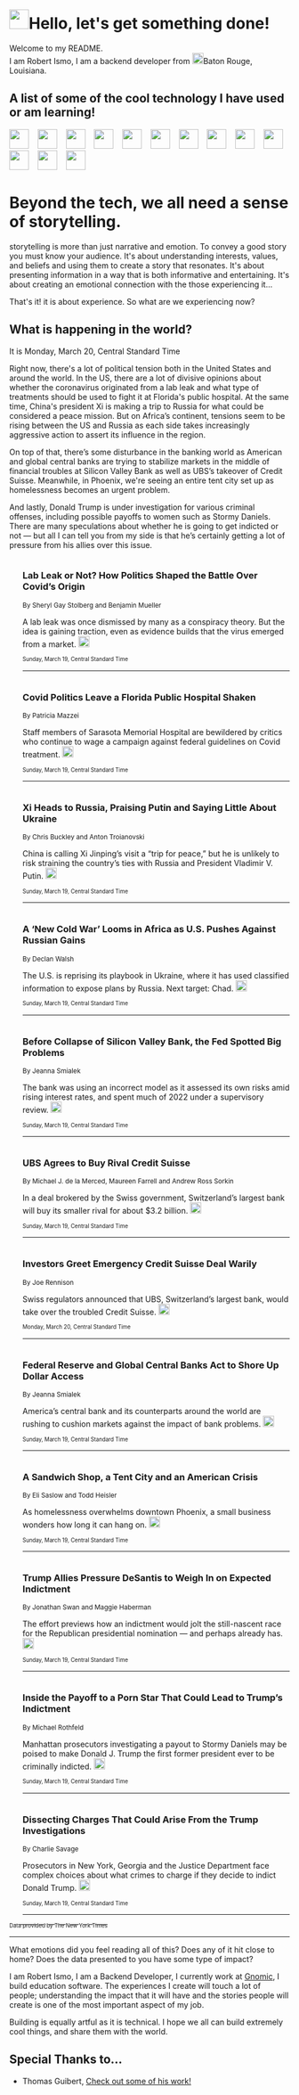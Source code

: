 <h1><img src="https://emojis.slackmojis.com/emojis/images/1643514375/3493/hot-coffee.gif?1643514375" width="35"/>Hello, let's get something done!</h1>

<p>Welcome to my README.<br/>
I am Robert Ismo, I am a backend developer from <img src="https://emojis.slackmojis.com/emojis/images/1638395689/50435/moulin_rouge.png?1638395689" width="20"/>Baton Rouge, Louisiana.</p>
<h2>A list of some of the cool technology I have used or am learning!</h2>
<p>
<img src="https://emojis.slackmojis.com/emojis/images/1643516091/21142/meow_bongotap.gif?1643516091" width="35" alt="">
<img src="https://img.shields.io/badge/Favorite%20Frontend%20Framework-SvelteKit-f83903" alt="">
<img src="https://img.shields.io/badge/Second%20Favorite-Vue-40b581" alt="">
<img src="https://img.shields.io/badge/Most%20Used%20Runtime-Nodejs-78b061" alt="">
<img src="https://emojis.slackmojis.com/emojis/images/1643517416/34482/fire.gif?1643517416" width="35" alt="">
<img src="https://img.shields.io/badge/Javascript%20But%20Better-Typescript-0078ca" alt="">
<img src="https://img.shields.io/badge/Favorite%20Language-Elixir-3e244d" alt="">
<img src="https://img.shields.io/badge/Containerize%20Everything-Docker-6ac9ef" alt="">
<img src="https://emojis.slackmojis.com/emojis/images/1643514596/5999/meow_party.gif?1643514596" width="35" alt="">
<img src="https://img.shields.io/badge/API%20Love%20Language-Graphql-de32a5" alt="">
<img src="https://img.shields.io/badge/Our%20Favorite%20Version%20Controller-Git-e94f33" alt="">
<img src="https://img.shields.io/badge/Favorite%20Database-Redis-d42d1d" alt="">
<img src="https://emojis.slackmojis.com/emojis/images/1643514559/5584/deployparrot.gif?1643514559" width="35" alt="">
<img src="https://img.shields.io/badge/Container%20Interstate-RabbitMQ-f66200" alt="">
<img src="https://img.shields.io/badge/Gotta%20Learn-Kubernetes-316adf" alt="">
<img src="https://img.shields.io/badge/Really%20Mature%20Now-WASM-654fef" alt="">
<img src="https://emojis.slackmojis.com/emojis/images/1666642497/61942/dance_vibe.gif?1666642497" width="35" alt="">
<img src="https://img.shields.io/badge/For%20My%20M1-ARM64-657d96" alt="">
<img src="https://img.shields.io/badge/Loving%20This%20So%20Much-TailwindCSS-17bcb5" alt="">
<img src="https://img.shields.io/badge/Cool%20Build%20Tool-Vite-f9cb24" alt="">
<img src="https://emojis.slackmojis.com/emojis/images/1669231376/62819/working-on-it.gif?1669231376" width="35" alt="">
<img src="https://img.shields.io/badge/Fun%20and%20Easy%20Database-MongoDB-5f8c49" alt="">
<img src="https://img.shields.io/badge/JS%20Life%20Support-NPM-c73737" alt="">
<img src="https://img.shields.io/badge/I%20Liked%20It-DynamoDB-0073b9" alt="">
<img src="https://emojis.slackmojis.com/emojis/images/1643514045/46/question.gif?1643514045" width="35" alt="">
<img src="https://img.shields.io/badge/cool-React-60d6f9" alt="">
<img src="https://img.shields.io/badge/Future%20Big%20Project-Lambda-f37e00" alt="">
<img src="https://img.shields.io/badge/NPM%20But%20Better-PNPM-f1aa07" alt="">
<img src="https://emojis.slackmojis.com/emojis/images/1643514943/9662/fbwow.gif?1643514943" width="35" alt="">
<img src="https://img.shields.io/badge/First%20Language-C-662079" alt="">
<img src="https://img.shields.io/badge/Where%20I%20Deploy%20Frontend-Vercel-000000" alt="">
<img src="https://img.shields.io/badge/Who%20Does%20not%20Want%20an%20App-Swift-f9492a" alt="">
<img src="https://emojis.slackmojis.com/emojis/images/1643514058/151/javascript.png?1643514058" width="35" alt="">
<img src="https://img.shields.io/badge/cool-Python-fbd542" alt="">
<img src="https://img.shields.io/badge/Favorite%20Something-Stripe-656cdc" alt="">
<img src="https://img.shields.io/badge/Of%20Course-HTML5-ed6327" alt="">
<img src="https://emojis.slackmojis.com/emojis/images/1660415405/60731/bomb.gif?1660415405" width="35" alt="">
<img src="https://img.shields.io/badge/hate-CSS-2964ec" alt="">
<img src="https://img.shields.io/badge/Learning-CircleCI-141215" alt="">
<img src="https://img.shields.io/badge/Learning-Rust-fbbb3b" alt="">
<img src="https://emojis.slackmojis.com/emojis/images/1660415397/60712/writing-hand.gif?1660415397" width="35" alt="">
<img src="https://img.shields.io/badge/Dev%20Browser%20of%20Choice-Firefox-cc4e26" alt="">
<img src="https://img.shields.io/badge/Recoverying%20From%20Windows-UNIX-1781e3" alt="">
<img src="https://img.shields.io/badge/LOVE-LogSeq-90c1c2" alt="">
<img src="https://emojis.slackmojis.com/emojis/images/1643514066/223/kirby.gif?1643514066" width="35" alt="">
<img src="https://img.shields.io/badge/Daily%20Driver-MacOS-e6e6e8" alt="">
<img src="https://img.shields.io/badge/Git%20Server-Github-000000" alt="">
<img src="https://img.shields.io/badge/enjoyable-EC2-f17428" alt="">
<img src="https://emojis.slackmojis.com/emojis/images/1643514239/2069/excited.gif?1643514239" width="35" alt="">
</p>
<h1>Beyond the tech, we all need a sense of storytelling.</h1>
<p>storytelling is more than just narrative and emotion. To convey a good story you must know your audience. It's about understanding interests, values, and beliefs and using them to create a story that resonates. It's about presenting information in a way that is both informative and entertaining. It's about creating an emotional connection with the those experiencing it...</p>
<p>That's it! it is about experience. So what are we experiencing now?</p>
<h2>What is happening in the world?</h2>
<p>It is Monday, March 20, Central Standard Time</p>
<p>
Right now, there&#39;s a lot of political tension both in the United States and around the world. In the US, there are a lot of divisive opinions about whether the coronavirus originated from a lab leak and what type of treatments should be used to fight it at Florida&#39;s public hospital. At the same time, China&#39;s president Xi is making a trip to Russia for what could be considered a peace mission. But on Africa’s continent, tensions seem to be rising between the US and Russia as each side takes increasingly aggressive action to assert its influence in the region. 

On top of that, there’s some disturbance in the banking world as American and global central banks are trying to stabilize markets in the middle of financial troubles at Silicon Valley Bank as well as UBS’s takeover of Credit Suisse. Meanwhile, in Phoenix, we&#39;re seeing an entire tent city set up as homelessness becomes an urgent problem. 

And lastly, Donald Trump is under investigation for various criminal offenses, including possible payoffs to women such as Stormy Daniels. There are many speculations about whether he is going to get indicted or not — but all I can tell you from my side is that he’s certainly getting a lot of pressure from his allies over this issue.</p>
<ol>
<img src="https://img.shields.io/badge/-us-blue" alt="">
<h3>Lab Leak or Not? How Politics Shaped the Battle Over Covid’s Origin</h3>
<sub>By Sheryl Gay Stolberg and Benjamin Mueller</sub>
<p>A lab leak was once dismissed by many as a conspiracy theory. But the idea is gaining traction, even as evidence builds that the virus emerged from a market.  <a href="https://nyti.ms/400KVRt"><img src="https://developer.nytimes.com/files/poweredby_nytimes_30b.png?v=1583354208352" height="20"></a></p>
<sub><sub>Sunday, March 19, Central Standard Time</sub></sub>
<hr/>
<img src="https://img.shields.io/badge/-us-blue" alt="">
<h3>Covid Politics Leave a Florida Public Hospital Shaken</h3>
<sub>By Patricia Mazzei</sub>
<p>Staff members of Sarasota Memorial Hospital are bewildered by critics who continue to wage a campaign against federal guidelines on Covid treatment.  <a href="https://nyti.ms/3JuXQnF"><img src="https://developer.nytimes.com/files/poweredby_nytimes_30b.png?v=1583354208352" height="20"></a></p>
<sub><sub>Sunday, March 19, Central Standard Time</sub></sub>
<hr/>
<img src="https://img.shields.io/badge/-world-blue" alt="">
<h3>Xi Heads to Russia, Praising Putin and Saying Little About Ukraine</h3>
<sub>By Chris Buckley and Anton Troianovski</sub>
<p>China is calling Xi Jinping’s visit a “trip for peace,” but he is unlikely to risk straining the country’s ties with Russia and President Vladimir V. Putin.  <a href="https://nyti.ms/3FAkn1i"><img src="https://developer.nytimes.com/files/poweredby_nytimes_30b.png?v=1583354208352" height="20"></a></p>
<sub><sub>Sunday, March 19, Central Standard Time</sub></sub>
<hr/>
<img src="https://img.shields.io/badge/-world-blue" alt="">
<h3>A ‘New Cold War’ Looms in Africa as U.S. Pushes Against Russian Gains</h3>
<sub>By Declan Walsh</sub>
<p>The U.S. is reprising its playbook in Ukraine, where it has used classified information to expose plans by Russia. Next target: Chad.  <a href="https://nyti.ms/3JuY2TY"><img src="https://developer.nytimes.com/files/poweredby_nytimes_30b.png?v=1583354208352" height="20"></a></p>
<sub><sub>Sunday, March 19, Central Standard Time</sub></sub>
<hr/>
<img src="https://img.shields.io/badge/-business-blue" alt="">
<h3>Before Collapse of Silicon Valley Bank, the Fed Spotted Big Problems</h3>
<sub>By Jeanna Smialek</sub>
<p>The bank was using an incorrect model as it assessed its own risks amid rising interest rates, and spent much of 2022 under a supervisory review.  <a href="https://nyti.ms/3LAagO0"><img src="https://developer.nytimes.com/files/poweredby_nytimes_30b.png?v=1583354208352" height="20"></a></p>
<sub><sub>Sunday, March 19, Central Standard Time</sub></sub>
<hr/>
<img src="https://img.shields.io/badge/-business-blue" alt="">
<h3>UBS Agrees to Buy Rival Credit Suisse</h3>
<sub>By Michael J. de la Merced, Maureen Farrell and Andrew Ross Sorkin</sub>
<p>In a deal brokered by the Swiss government, Switzerland’s largest bank will buy its smaller rival for about $3.2 billion.  <a href="https://nyti.ms/3lqk6HA"><img src="https://developer.nytimes.com/files/poweredby_nytimes_30b.png?v=1583354208352" height="20"></a></p>
<sub><sub>Sunday, March 19, Central Standard Time</sub></sub>
<hr/>
<img src="https://img.shields.io/badge/-business-blue" alt="">
<h3>Investors Greet Emergency Credit Suisse Deal Warily</h3>
<sub>By Joe Rennison</sub>
<p>Swiss regulators announced that UBS, Switzerland’s largest bank, would take over the troubled Credit Suisse.  <a href="https://nyti.ms/3JTo2Kr"><img src="https://developer.nytimes.com/files/poweredby_nytimes_30b.png?v=1583354208352" height="20"></a></p>
<sub><sub>Monday, March 20, Central Standard Time</sub></sub>
<hr/>
<img src="https://img.shields.io/badge/-business-blue" alt="">
<h3>Federal Reserve and Global Central Banks Act to Shore Up Dollar Access</h3>
<sub>By Jeanna Smialek</sub>
<p>America’s central bank and its counterparts around the world are rushing to cushion markets against the impact of bank problems.  <a href="https://nyti.ms/3lytHMi"><img src="https://developer.nytimes.com/files/poweredby_nytimes_30b.png?v=1583354208352" height="20"></a></p>
<sub><sub>Sunday, March 19, Central Standard Time</sub></sub>
<hr/>
<img src="https://img.shields.io/badge/-us-blue" alt="">
<h3>A Sandwich Shop, a Tent City and an American Crisis</h3>
<sub>By Eli Saslow and Todd Heisler</sub>
<p>As homelessness overwhelms downtown Phoenix, a small business wonders how long it can hang on.  <a href="https://nyti.ms/3JsCjft"><img src="https://developer.nytimes.com/files/poweredby_nytimes_30b.png?v=1583354208352" height="20"></a></p>
<sub><sub>Sunday, March 19, Central Standard Time</sub></sub>
<hr/>
<img src="https://img.shields.io/badge/-us-blue" alt="">
<h3>Trump Allies Pressure DeSantis to Weigh In on Expected Indictment</h3>
<sub>By Jonathan Swan and Maggie Haberman</sub>
<p>The effort previews how an indictment would jolt the still-nascent race for the Republican presidential nomination — and perhaps already has.  <a href="https://nyti.ms/3Z2B8ct"><img src="https://developer.nytimes.com/files/poweredby_nytimes_30b.png?v=1583354208352" height="20"></a></p>
<sub><sub>Sunday, March 19, Central Standard Time</sub></sub>
<hr/>
<img src="https://img.shields.io/badge/-nyregion-blue" alt="">
<h3>Inside the Payoff to a Porn Star That Could Lead to Trump’s Indictment</h3>
<sub>By Michael Rothfeld</sub>
<p>Manhattan prosecutors investigating a payout to Stormy Daniels may be poised to make Donald J. Trump the first former president ever to be criminally indicted.  <a href="https://nyti.ms/3JAglYe"><img src="https://developer.nytimes.com/files/poweredby_nytimes_30b.png?v=1583354208352" height="20"></a></p>
<sub><sub>Sunday, March 19, Central Standard Time</sub></sub>
<hr/>
<img src="https://img.shields.io/badge/-us-blue" alt="">
<h3>Dissecting Charges That Could Arise From the Trump Investigations</h3>
<sub>By Charlie Savage</sub>
<p>Prosecutors in New York, Georgia and the Justice Department face complex choices about what crimes to charge if they decide to indict Donald Trump.  <a href="https://nyti.ms/3lk49Tj"><img src="https://developer.nytimes.com/files/poweredby_nytimes_30b.png?v=1583354208352" height="20"></a></p>
<sub><sub>Sunday, March 19, Central Standard Time</sub></sub>
<hr/>
</ol>
<a href="https://developer.nytimes.com"><sub><sub>Data provided by The New York Times</sub></sub></a>
<hr/>
<p>What emotions did you feel reading all of this? Does any of it hit close to home? Does the data presented to you have some type of impact?</p>
<p>I am Robert Ismo, I am a Backend Developer, I currently work at <a href="https://gnomic.education/">Gnomic</a>, I build education software. The experiences I create will touch a lot of people; understanding the impact that it will have and the stories people will create is one of the most important aspect of my job.</p>
<p>Building is equally artful as it is technical. I hope we all can build extremely cool things, and share them with the world.</p>
<h2>Special Thanks to...</h2>
<ul>
<li>Thomas Guibert, <a href="https://github.com/thmsgbrt/thmsgbrt">Check out some of his work!</a></li>
</ul>